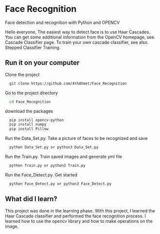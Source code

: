 
# Face Recognition

Face detection and recognition with Python and OPENCV

Hello everyone, The easiest way to detect face is to use Haar Cascades. You can get some additional information from the OpenCV homepage, see. Cascade Classifier page. To train your own cascade classifier, see also. Stepped Classifier Training.



## Run it on your computer

Clone the project

```bash
  git clone https://github.com/4thAhmet/Face_Recognition
```

Go to the project directory

```bash
  cd Face_Recognition
```

download the packages

```bash
  pip install opencv-python
  pip install numpy
  pip install Pillow
```

Run the Data_Set.py. Take a picture of faces to be recognized and save

```bash
  python Data_Set.py or python3 Data_Set.py
```
Run the Train.py. Train saved images and generate yml file

```bash
  python Train.py or python3 Train.py
```

Run the Face_Detect.py. Get started
```bash
  python Face_Detect.py or python3 Face_Detect.py
```


## What did I learn?

This project was done in the learning phase. With this project, I learned the Haar Cascade classifier and performed the face recognition process.
I learned how to use the opencv library and how to make operations on the image.

  
